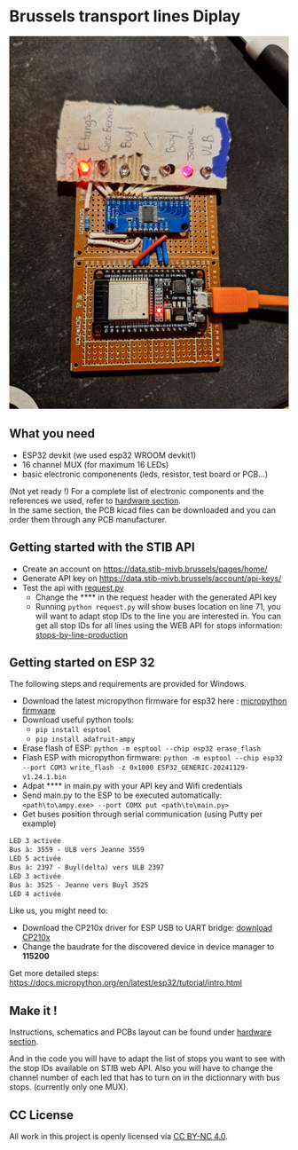 # Brussels transport lines Diplay
![](photos/prototype.jpg)


## What you need
- ESP32 devkit (we used esp32 WROOM devkit1)
- 16 channel MUX (for maximum 16 LEDs)
- basic electronic componenents (leds, resistor, test board or PCB...)  


(Not yet ready !)
For a complete list of electronic components and the references we used, refer to [hardware section](./hardware/).   
In the same section, the PCB kicad files can be downloaded and you can order them through any PCB manufacturer. 

## Getting started with the STIB API
- Create an account on https://data.stib-mivb.brussels/pages/home/
- Generate API key on https://data.stib-mivb.brussels/account/api-keys/
- Test the api with [request.py](./pc-test/request.py)
    - Change the ****  in the request header with the generated API key
    - Running `python request.py` will show buses location on line 71, you will want to adapt stop IDs to the line you are interested in. You can get all stop IDs for all lines using the WEB API for stops information:  [stops-by-line-production](https://data.stib-mivb.brussels/explore/dataset/stops-by-line-production/api/)

## Getting started on ESP 32
The following steps and requirements are provided for Windows.
- Download the latest micropython firmware for esp32 here : [micropython firmware](https://micropython.org/download/ESP32_GENERIC/)
- Download useful python tools: 
    - `pip install esptool`
    - `pip install adafruit-ampy`
- Erase flash of ESP: `python -m esptool --chip esp32 erase_flash`
- Flash ESP with micropython firmware: `python -m esptool --chip esp32 --port COM3 write_flash -z 0x1000 ESP32_GENERIC-20241129-v1.24.1.bin`
- Adpat **** in main.py with your API key and Wifi credentials
- Send main.py to the ESP to be executed automatically: `<path\to\ampy.exe> --port COMX put <path\to\main.py>`
- Get buses position through serial communication (using Putty per example)
```
LED 3 activée
Bus à: 3559 - ULB vers Jeanne 3559
LED 5 activée
Bus à: 2397 - Buyl(delta) vers ULB 2397
LED 3 activée
Bus à: 3525 - Jeanne vers Buyl 3525
LED 4 activée
```

Like us, you might need to: 
- Download the CP210x driver for ESP USB to UART bridge: [download CP210x](https://www.silabs.com/developer-tools/usb-to-uart-bridge-vcp-drivers?tab=downloads)
- Change the baudrate for the discovered device in device manager to **115200**

Get more detailed steps: https://docs.micropython.org/en/latest/esp32/tutorial/intro.html  

## Make it ! 
Instructions, schematics and PCBs layout can be found under [hardware section](./hardware/). 

And in the code you will have to adapt the list of stops you want to see with the stop IDs available on STIB web API. Also you will have to change the channel number of each led that has to turn on in the dictionnary with bus stops. (currently only one MUX). 


## CC License 
All work in this project is openly licensed via [CC BY-NC 4.0](https://creativecommons.org/licenses/by-nc/4.0/).
